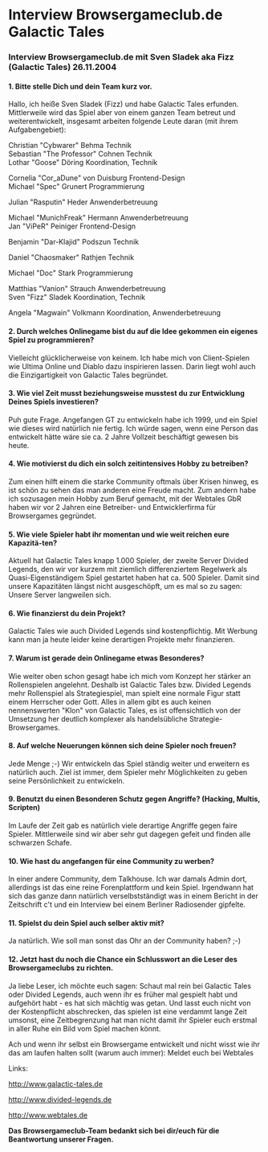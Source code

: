 # Interview Browsergameclub.de Galactic Tales

### Interview Browsergameclub.de mit Sven Sladek aka Fizz (Galactic Tales) 26.11.2004


#### 1. Bitte stelle Dich und dein Team kurz vor.

Hallo, ich heiße Sven Sladek (Fizz) und habe Galactic Tales erfunden. Mittlerweile wird das Spiel aber von einem ganzen Team betreut und weiterentwickelt, insgesamt arbeiten folgende Leute daran (mit ihrem Aufgabengebiet):

Christian "Cybwarer" Behma Technik   
Sebastian "The Professor" Cohnen Technik   
Lothar "Goose" Döring Koordination, Technik

Cornelia "Cor_aDune" von Duisburg Frontend-Design   
Michael "Spec" Grunert Programmierung

Julian "Rasputin" Heder Anwenderbetreuung

Michael "MunichFreak" Hermann Anwenderbetreuung   
Jan "ViPeR" Peiniger Frontend-Design

Benjamin "Dar-Klajid" Podszun Technik

Daniel "Chaosmaker" Rathjen Technik

Michael "Doc" Stark Programmierung

Matthias "Vanion" Strauch Anwenderbetreuung   
Sven "Fizz" Sladek Koordination, Technik

Angela "Magwain" Volkmann Koordination, Anwenderbetreuung

#### 2. Durch welches Onlinegame bist du auf die Idee gekommen ein eigenes Spiel zu programmieren?

Vielleicht glücklicherweise von keinem. Ich habe mich von Client-Spielen wie Ultima Online und Diablo dazu inspirieren lassen. Darin liegt wohl auch die Einzigartigkeit von Galactic Tales begründet.

#### 3. Wie viel Zeit musst beziehungsweise musstest du zur Entwicklung Deines Spiels investieren?

Puh gute Frage. Angefangen GT zu entwickeln habe ich 1999, und ein Spiel wie dieses wird natürlich nie fertig. Ich würde sagen, wenn eine Person das entwickelt hätte wäre sie ca. 2 Jahre Vollzeit beschäftigt gewesen bis heute.

#### 4. Wie motivierst du dich ein solch zeitintensives Hobby zu betreiben?

Zum einen hilft einem die starke Community oftmals über Krisen hinweg, es ist schön zu sehen das man anderen eine Freude macht. Zum andern habe ich sozusagen mein Hobby zum Beruf gemacht, mit der Webtales GbR haben wir vor 2 Jahren eine Betreiber- und Entwicklerfirma für Browsergames gegründet.

#### 5. Wie viele Spieler habt ihr momentan und wie weit reichen eure Kapazitä-ten?

Aktuell hat Galactic Tales knapp 1.000 Spieler, der zweite Server Divided Legends, den wir vor kurzem mit ziemlich differenziertem Regelwerk als Quasi-Eigenständigem Spiel gestartet haben hat ca. 500 Spieler. Damit sind unsere Kapazitäten längst nicht ausgeschöpft, um es mal so zu sagen: Unsere Server langweilen sich.

#### 6. Wie finanzierst du dein Projekt?

Galactic Tales wie auch Divided Legends sind kostenpflichtig. Mit Werbung kann man ja heute leider keine derartigen Projekte mehr finanzieren.

#### 7. Warum ist gerade dein Onlinegame etwas Besonderes?

Wie weiter oben schon gesagt habe ich mich vom Konzept her stärker an Rollenspielen angelehnt. Deshalb ist Galactic Tales bzw. Divided Legends mehr Rollenspiel als Strategiespiel, man spielt eine normale Figur statt einem Herrscher oder Gott. Alles in allem gibt es auch keinen nennenswerten "Klon" von Galactic Tales, es ist offensichtlich von der Umsetzung her deutlich komplexer als handelsübliche Strategie-Browsergames.

#### 8. Auf welche Neuerungen können sich deine Spieler noch freuen?

Jede Menge ;-) Wir entwickeln das Spiel ständig weiter und erweitern es natürlich auch. Ziel ist immer, dem Spieler mehr Möglichkeiten zu geben seine Persönlichkeit zu entwickeln.

#### 9. Benutzt du einen Besonderen Schutz gegen Angriffe? (Hacking, Multis, Scripten)

Im Laufe der Zeit gab es natürlich viele derartige Angriffe gegen faire Spieler. Mittlerweile sind wir aber sehr gut dagegen gefeit und finden alle schwarzen Schafe.

#### 10. Wie hast du angefangen für eine Community zu werben?

In einer andere Community, dem Talkhouse. Ich war damals Admin dort, allerdings ist das eine reine Forenplattform und kein Spiel. Irgendwann hat sich das ganze dann natürlich verselbstständigt was in einem Bericht in der Zeitschrift c't und ein Interview bei einem Berliner Radiosender gipfelte.

#### 11. Spielst du dein Spiel auch selber aktiv mit?

Ja natürlich. Wie soll man sonst das Ohr an der Community haben? ;-)

#### 12. Jetzt hast du noch die Chance ein Schlusswort an die Leser des Browsergameclubs zu richten.

Ja liebe Leser, ich möchte euch sagen: Schaut mal rein bei Galactic Tales oder Divided Legends, auch wenn ihr es früher mal gespielt habt und aufgehört habt - es hat sich mächtig was getan. Und lasst euch nicht von der Kostenpflicht abschrecken, das spielen ist eine verdammt lange Zeit umsonst, eine Zeitbegrenzung hat man nicht damit ihr Spieler euch erstmal in aller Ruhe ein Bild vom Spiel machen könnt.

Ach und wenn ihr selbst ein Browsergame entwickelt und nicht wisst wie ihr das am laufen halten sollt (warum auch immer): Meldet euch bei Webtales

Links:

http://www.galactic-tales.de

http://www.divided-legends.de

http://www.webtales.de



**Das Browsergameclub-Team bedankt sich bei dir/euch für die Beantwortung unserer Fragen.**
